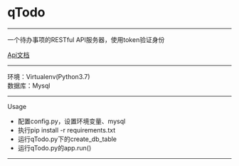 # qTodo
- - -
一个待办事项的RESTful API服务器，使用token验证身份 

[Api文档](https://www.showdoc.cc/qTodo?page_id=3969164189003708)
- - -
环境：Virtualenv(Python3.7)  
数据库：Mysql
- - -
Usage
* 配置config.py，设置环境变量、mysql
* 执行pip install -r requirements.txt
* 运行qTodo.py下的create_db_table
* 运行qTodo.py的app.run()
- - -
